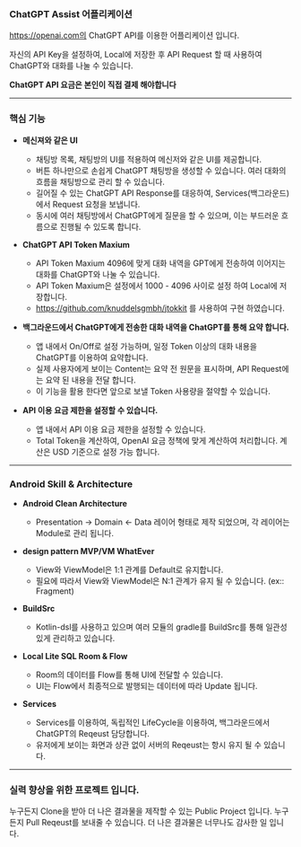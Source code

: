 ### ChatGPT Assist 어플리케이션
https://openai.com의 ChatGPT API를 이용한 어플리케이션 입니다. 

자신의 API Key을 설정하여, Local에 저장한 후 API Request 할 때 사용하여 ChatGPT와 대화를 나눌 수 있습니다. 

**ChatGPT API 요금은 본인이 직접 결제 해야합니다**

---
### 핵심 기능
- **메신져와 같은 UI**
  - 채팅방 목록, 채팅방의 UI를 적용하여 메신저와 같은 UI를 제공합니다.
  - 버튼 하나만으로 손쉽게 ChatGPT 채팅방을 생성할 수 있습니다. 여러 대화의 흐름을 채팅방으로 관리 할 수 있습니다. 
  - 길어질 수 있는 ChatGPT API Response를 대응하여, Services(백그라운드)에서 Request 요청을 보냅니다.
  - 동시에 여러 채팅방에서 ChatGPT에게 질문을 할 수 있으며, 이는 부드러운 흐름으로 진행될 수 있도록 합니다.
    
- **ChatGPT API Token Maxium**
  - API Token Maxium 4096에 맞게 대화 내역을 GPT에게 전송하여 이어지는 대화를 ChatGPT와 나눌 수 있습니다.
  - API Token Maxium은 설정에서 1000 - 4096 사이로 설정 하여 Local에 저장합니다.
  - https://github.com/knuddelsgmbh/jtokkit 를 사용하여 구현 하였습니다.

- **백그라운드에서 ChatGPT에게 전송한 대화 내역을 ChatGPT를 통해 요약 합니다.**
  - 앱 내에서 On/Off로 설정 가능하며, 일정 Token 이상의 대화 내용을 ChatGPT를 이용하여 요약합니다.
  - 실제 사용자에게 보이는 Content는 요약 전 원문을 표시하며, API Request에는 요약 된 내용을 전달 합니다.
  - 이 기능을 활용 한다면 앞으로 보낼 Token 사용량을 절약할 수 있습니다.
 
- **API 이용 요금 제한을 설정할 수 있습니다.**
    - 앱 내에서 API 이용 요금 제한을 설정할 수 있습니다.
    - Total Token을 계산하여, OpenAI 요금 정책에 맞게 계산하여 처리합니다. 계산은 USD 기준으로 설정 가능 합니다.

---
### Android Skill & Architecture
- **Android Clean Architecture**
  - Presentation -> Domain <- Data 레이어 형태로 제작 되었으며, 각 레이어는 Module로 관리 됩니다.
 
- **design pattern MVP/VM WhatEver**
  - View와 ViewModel은 1:1 관계를 Default로 유지합니다.
  - 필요에 따라서 View와 ViewModel은 N:1 관계가 유지 될 수 있습니다. (ex:: Fragment) 
 
- **BuildSrc**
  - Kotlin-dsl를 사용하고 있으며 여러 모듈의 gradle를 BuildSrc를 통해 일관성 있게 관리하고 있습니다.

- **Local Lite SQL Room & Flow**
  - Room의 데이터를 Flow를 통해 UI에 전달할 수 있습니다.
  - UI는 Flow에서 최종적으로 발행되는 데이터에 따라 Update 됩니다.

- **Services**
  - Services를 이용하여, 독립적인 LifeCycle을 이용하여, 백그라운드에서 ChatGPT의 Reqeust 담당합니다.
  - 유저에게 보이는 화면과 상관 없이 서버의 Reqeust는 항시 유지 될 수 있습니다.

---
### 실력 향상을 위한 프로젝트 입니다.
누구든지 Clone을 받아 더 나은 결과물을 제작할 수 있는 Public Project 입니다. 
누구든지 Pull Reqeust를 보내줄 수 있습니다. 더 나은 결과물은 너무나도 감사한 일 입니다. 
